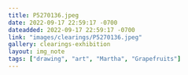 ```yaml
---
title: P5270136.jpeg
date: 2022-09-17 22:59:17 -0700
dateadded: 2022-09-17 22:59:17 -0700
link: "images/clearings/P5270136.jpeg"
gallery: clearings-exhibition
layout: img_note
tags: ["drawing", "art", "Martha", "Grapefruits"]
--- 
```

